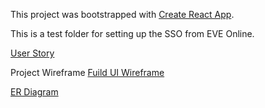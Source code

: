 This project was bootstrapped with [Create React App](https://github.com/facebookincubator/create-react-app).

This is a test folder for setting up the SSO from EVE Online.

[User Story](https://docs.google.com/document/d/1fEQzVSym6tF77a-mH5mKYyzBrFS4W4Ct9qiymfDMQt4/edit?usp=sharing)

Project Wireframe
[Fuild UI Wireframe](https://www.fluidui.com/editor/live/preview/p_sth946ff6vm6fOvRi5KdWK9cerz4JuNK.1500476861417)

[ER Diagram](erdplus-diagram.png)
